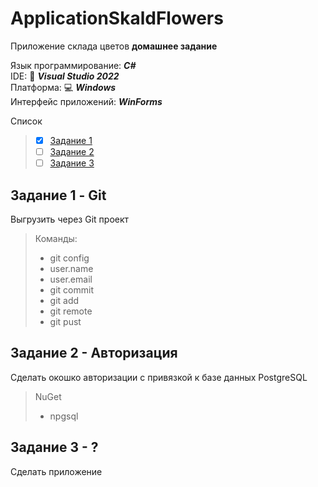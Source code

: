 # ApplicationSkaldFlowers
Приложение склада цветов **домашнее задание**

Язык программирование: _**С#**_ \
IDE: :purple_heart: _**Visual Studio 2022**_ \
Платформа: :computer: _**Windows**_ \
Интерфейс приложений: _**WinForms**_


Список
> - [x] [Задание 1](https://github.com/darkness-31/ApplicationSkaldFlowers/edit/main/README.md#задание-1---git)
> - [ ] [Задание 2](https://github.com/darkness-31/ApplicationSkaldFlowers/edit/main/README.md#задание-2---авторизация)
> - [ ] [Задание 3](https://github.com/darkness-31/ApplicationSkaldFlowers/edit/main/README.md#задание-3---?)


## Задание 1 - **Git**
Выгрузить через Git проект
> Команды:
> - git config
>  - user.name
>  - user.email
> - git commit
> - git add
> - git remote
> - git pust

## Задание 2 - **Авторизация**
Сделать окошко авторизации с привязкой к базе данных PostgreSQL
> NuGet
> - npgsql

## Задание 3 - **?**
Сделать приложение
